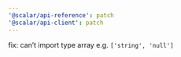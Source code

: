 ```yaml
---
'@scalar/api-reference': patch
'@scalar/api-client': patch
---
```


fix: can’t import type array e.g. `['string', 'null']`
